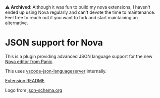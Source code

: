⚠️ **Archived**: Although it was fun to build my nova extensions, I haven't ended up using Nova regularly and can't devote the time to maintenance. Feel free to reach out if you want to fork and start maintaining an alternative.

# JSON support for Nova

This is a plugin providing advanced JSON language support for the new [Nova editor from Panic](https://panic.com/nova/).

This uses [vscode-json-languageserver](https://www.npmjs.com/package/vscode-json-languageserver) internally.

[Extension README](./json.novaextension/README.md)

Logo from [json-schema.org](https://github.com/json-schema-org/json-schema-org.github.io/blob/8ca1e94f2f7c6f3f583740115456f30d3b717af4/assets/logo.svg)
